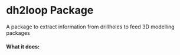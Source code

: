 # dh2loop Package

A package to extract information from drillholes to feed 3D modelling packages

#### What it does:
  


